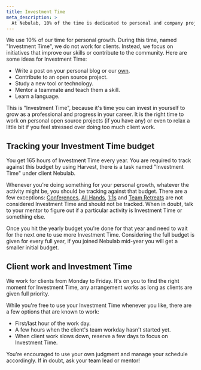 ```yaml
---
title: Investment Time
meta_description: >
  At Nebulab, 10% of the time is dedicated to personal and company projects. Sounds interesting? Read on!
---
```


We use 10% of our time for personal growth. During this time, named "Investment Time", we do not work for clients.
Instead, we focus on initiatives that improve our skills or contribute to the community.
Here are some ideas for Investment Time:

- Write a post on your personal blog or our [own](working-on-nebulab/blog).
- Contribute to an open source project.
- Study a new tool or technology.
- Mentor a teammate and teach them a skill.
- Learn a language.

This is "Investment Time", because it's time you can invest in yourself to grow as a professional and progress
in your career. It is the right time to work on personal open source projects (if you have any) or even to relax
a little bit if you feel stressed over doing too much client work.

## Tracking your Investment Time budget

You get 165 hours of Investment Time every year. You are required to track against this budget by using Harvest,
there is a task named "Investment Time" under client Nebulab.

Whenever you're doing something for your personal growth, whatever the activity might be, you should be tracking
against that budget. There are a few exceptions: [Conferences](personal-growth/conferences),
[All Hands](how-we-work/all-hands-meeting), [1:1s](personal-growth/mentoring-and-one-on-ones) and
[Team Retreats](/people-ops/travel-policy/#team-retreats) are not considered Investment Time and should not be
tracked. When in doubt, talk to your mentor to figure out if a particular activity is Investment Time or something else.

Once you hit the yearly budget you're done for that year and need to wait for the next one to use more Investment
Time. Considering the full budget is given for every full year, if you joined Nebulab mid-year you will get a smaller
initial budget.

## Client work and Investment Time

We work for clients from Monday to Friday. It's on you to find the right moment for Investment Time, any arrangement
works as long as clients are given full priority.

While you're free to use your Investment Time whenever you like, there are a few options that are known to work:

- First/last hour of the work day.
- A few hours when the client's team workday hasn't started yet.
- When client work slows down, reserve a few days to focus on Investment Time.

 You're encouraged to use your own judgment and manage your schedule accordingly. If in doubt, ask your
 team lead or mentor!
